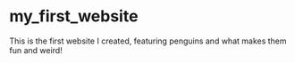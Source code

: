 # my_first_website
This is the first website I created, featuring penguins and what makes them fun and weird!
